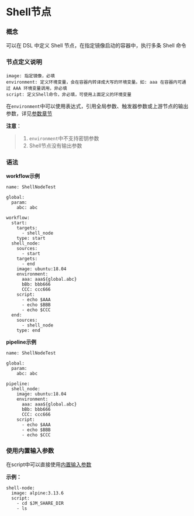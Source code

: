 # Shell节点
### 概念

可以在 DSL 中定义 Shell 节点，在指定镜像启动的容器中，执行多条 Shell 命令


### 节点定义说明
```
image: 指定镜像，必填
environment: 定义环境变量，会在容器内转译成大写的环境变量。如: aaa 在容器内可通过 AAA 环境变量调用，非必填
script: 定义Shell命令，非必填，可使用上面定义的环境变量
```
在`environment`中可以使用表达式，引用全局参数、触发器参数或上游节点的输出参数，详见[参数章节](vars.md)

**注意**：
> 1. `environment`中不支持密钥参数
> 2. Shell节点没有输出参数

### 语法

**workflow示例**
```
name: ShellNodeTest

global:
  param:
    abc: abc

workflow:
  start:
    targets: 
      - shell_node
    type: start
  shell_node:
    sources:
      - start
    targets:
      - end
    image: ubuntu:18.04
    environment:
      aaa: aaa${global.abc}
      bBb: bbb666
      CCC: ccc666
    script: 
      - echo $AAA
      - echo $BBB
      - echo $CCC
  end:
    sources:
      - shell_node
    type: end
```

**pipeline示例**
```
name: ShellNodeTest

global:
  param:
    abc: abc

pipeline:
  shell_node:
    image: ubuntu:18.04
    environment:
      aaa: aaa${global.abc}
      bBb: bbb666
      CCC: ccc666
    script: 
      - echo $AAA
      - echo $BBB
      - echo $CCC
```

### 使用内置输入参数
在script中可以直接使用[内置输入参数](custom-node.md#_3-内置输入参数)

**示例：**
```
shell-node:
  image: alpine:3.13.6
  script:
    - cd $JM_SHARE_DIR
    - ls
```